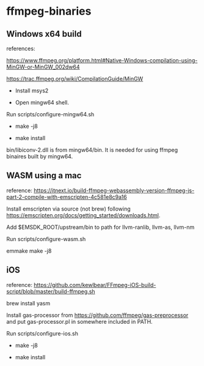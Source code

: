 # ffmpeg-binaries

## Windows x64 build


references:

https://www.ffmpeg.org/platform.html#Native-Windows-compilation-using-MinGW-or-MinGW_002dw64

https://trac.ffmpeg.org/wiki/CompilationGuide/MinGW

- Install msys2

- Open mingw64 shell.

Run scripts/configure-mingw64.sh

- make -j8

- make install



bin/libiconv-2.dll is from mingw64/bin. It is needed for using ffmpeg binaires built by mingw64.


## WASM using a mac

reference: https://itnext.io/build-ffmpeg-webassembly-version-ffmpeg-js-part-2-compile-with-emscripten-4c581e8c9a16

Install emscripten via source (not brew) following https://emscripten.org/docs/getting_started/downloads.html.

Add $EMSDK_ROOT/upstream/bin to path for llvm-ranlib, llvm-as, llvm-nm

Run scripts/configure-wasm.sh

emmake make -j8

## iOS

reference: https://github.com/kewlbear/FFmpeg-iOS-build-script/blob/master/build-ffmpeg.sh

brew install yasm

Install gas-processor from https://github.com/ffmpeg/gas-preprocessor and put gas-processor.pl in somewhere included in PATH.

Run scripts/configure-ios.sh

- make -j8

- make install
